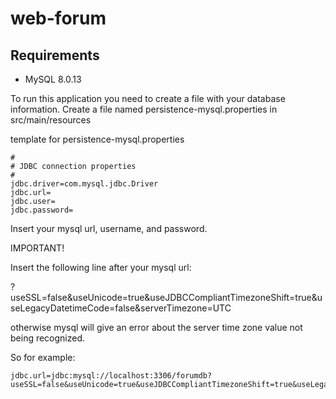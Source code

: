 # web-forum

## Requirements

- MySQL 8.0.13

To run this application you need to create a file with your database information. Create a file named persistence-mysql.properties in src/main/resources

template for persistence-mysql.properties

```
#
# JDBC connection properties
#
jdbc.driver=com.mysql.jdbc.Driver
jdbc.url=
jdbc.user=
jdbc.password=

```
Insert your mysql url, username, and password.

IMPORTANT!

Insert the following line after your mysql url:

?useSSL=false&useUnicode=true&useJDBCCompliantTimezoneShift=true&useLegacyDatetimeCode=false&serverTimezone=UTC

otherwise mysql will give an error about the server time zone value not being recognized.

So for example:

```
jdbc.url=jdbc:mysql://localhost:3306/forumdb?useSSL=false&useUnicode=true&useJDBCCompliantTimezoneShift=true&useLegacyDatetimeCode=false&serverTimezone=UTC
```
